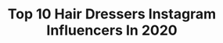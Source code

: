 ---
title: Top 10 Hair Dressers Instagram Influencers In 2020
description: >-
  Find top hair dressers Instagram influencers in 2020. Most popular hashtags: #makeupartist #love #tiktok #.
platform: Instagram
profiles:
  - username: "yoonvrs"
    fullname: >-
      어헤즈맨 헤어디자이너 아이 / Yoonseo Jung
    location: "South Korea"
    followers: 6137
    engagement: 1233
    commentsToLikes: 0.024162
    id: ckapalme6wll00i78ez8aqyn0
    verified: false
    hashtags: ""
  - username: "sabi.beautyok"
    fullname: >-
      —• Sabina •—
    location: "Argentina"
    followers: 6575
    engagement: 1893
    commentsToLikes: 0.241978
    id: ckapbvm5g1g3d0i7877om9zih
    verified: false
    hashtags: "#skincareroutine, #tutoriales, #idraetpromakeup, #medioambiente"
  - username: "jacek_bystryofficial"
    fullname: >-
      Jacek Bystry🤴🏻
    location: "Poland"
    followers: 28647
    engagement: 288
    commentsToLikes: 0.014774
    id: ckaotpg16wwo40i78nf8lcwbv
    verified: false
    hashtags: "#niceday, #love, #konie, #new"
  - username: "elieraadelie"
    fullname: >-
      Elie Raad /Alen Raad
    location: "United States"
    followers: 34394
    engagement: 324
    commentsToLikes: 0.029900
    id: ck6tq3cf8p5e40j710w4f5hg2
    verified: false
    hashtags: "#grammysglam, #beautiful, #iraqibeauty, #greeneyes"
  - username: "mohsenasadpour_pv"
    fullname: >-
      𝓜𝓸𝓱𝓼𝓮𝓷 𝓐𝓼𝓪𝓭𝓹𝓸𝓾𝓻
    location: "Iran"
    followers: 3333
    engagement: 1105
    commentsToLikes: 0.052722
    id: ck6021erkgk4y0i14p8r50bqt
    verified: false
    hashtags: "#kish, #fashionista, #hairstyles, #bridalhairandmakeupartist"
  - username: "hindelmekaoui"
    fullname: >-
      Hind Elmekaoui • هند المكاوي
    location: "Morocco"
    followers: 500082
    engagement: 154
    commentsToLikes: 0.042240
    id: ck139aw09ke6w0i19zy72phgf
    verified: false
    hashtags: "#naturalcare, #ramadankarim, #influencer, #staysafe"
  - username: "qp_salon"
    fullname: >-
      큐피살롱
    location: "South Korea"
    followers: 4664
    engagement: 2622
    commentsToLikes: 0.027905
    id: ck9wdkly6g3100j78m5ox056e
    verified: false
    hashtags: "#extensions, #24, #22, #20"
  - username: "chanellesmamalife"
    fullname: >-
      Chanelle
    location: "United Kingdom"
    followers: 3578
    engagement: 1072
    commentsToLikes: 0.172213
    id: ckaorlr7onsh50i78174pyt33
    verified: false
    hashtags: "#postieplusme, #bedtime, #mummyblogger, #mumlife"
  - username: "parvanapashali"
    fullname: >-
      SULHPLAZA4cu Mertebe 403 Otaq
    location: "Turkey"
    followers: 28855
    engagement: 239
    commentsToLikes: 0.045065
    id: ck55mppp64haa0i11v0z73069
    verified: false
    hashtags: "#evdeqal, #stayathomechallenge, #bezenduzenevdeqal, #evdekal"
  - username: "moehatada"
    fullname: >-
      Moe Hatada / 畑田 萌
    location: "Japan"
    followers: 40930
    engagement: 479
    commentsToLikes: 0.005603
    id: ck5zvdo9041c50i14wukvqcf0
    verified: false
    hashtags: ""
---
